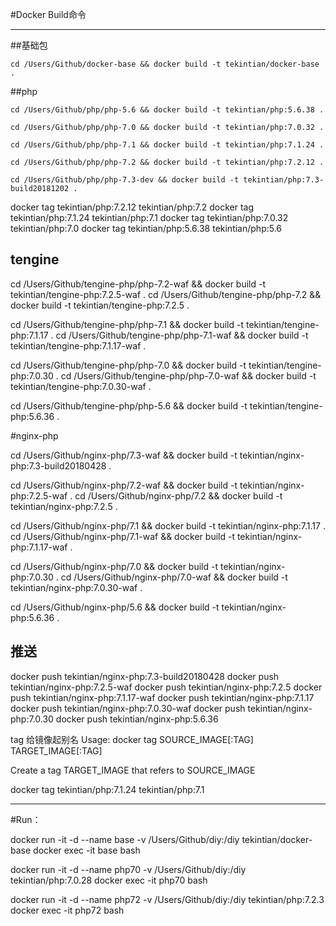 #Docker Build命令

***
##基础包

	cd /Users/Github/docker-base && docker build -t tekintian/docker-base .

##php

	cd /Users/Github/php/php-5.6 && docker build -t tekintian/php:5.6.38 .

	cd /Users/Github/php/php-7.0 && docker build -t tekintian/php:7.0.32 .

	cd /Users/Github/php/php-7.1 && docker build -t tekintian/php:7.1.24 .

	cd /Users/Github/php/php-7.2 && docker build -t tekintian/php:7.2.12 .

	cd /Users/Github/php/php-7.3-dev && docker build -t tekintian/php:7.3-build20181202 .



docker tag tekintian/php:7.2.12 tekintian/php:7.2
docker tag tekintian/php:7.1.24 tekintian/php:7.1
docker tag tekintian/php:7.0.32 tekintian/php:7.0
docker tag tekintian/php:5.6.38 tekintian/php:5.6


## tengine

cd /Users/Github/tengine-php/php-7.2-waf && docker build -t tekintian/tengine-php:7.2.5-waf .
cd /Users/Github/tengine-php/php-7.2 && docker build -t tekintian/tengine-php:7.2.5 .

cd /Users/Github/tengine-php/php-7.1 && docker build -t tekintian/tengine-php:7.1.17 .
cd /Users/Github/tengine-php/php-7.1-waf && docker build -t tekintian/tengine-php:7.1.17-waf .

cd /Users/Github/tengine-php/php-7.0 && docker build -t tekintian/tengine-php:7.0.30 .
cd /Users/Github/tengine-php/php-7.0-waf && docker build -t tekintian/tengine-php:7.0.30-waf .

cd /Users/Github/tengine-php/php-5.6 && docker build -t tekintian/tengine-php:5.6.36 .


#nginx-php

cd /Users/Github/nginx-php/7.3-waf && docker build -t tekintian/nginx-php:7.3-build20180428 .

cd /Users/Github/nginx-php/7.2-waf && docker build -t tekintian/nginx-php:7.2.5-waf .
cd /Users/Github/nginx-php/7.2 && docker build -t tekintian/nginx-php:7.2.5 .

cd /Users/Github/nginx-php/7.1 && docker build -t tekintian/nginx-php:7.1.17 .
cd /Users/Github/nginx-php/7.1-waf && docker build -t tekintian/nginx-php:7.1.17-waf .

cd /Users/Github/nginx-php/7.0 && docker build -t tekintian/nginx-php:7.0.30 .
cd /Users/Github/nginx-php/7.0-waf && docker build -t tekintian/nginx-php:7.0.30-waf .

cd /Users/Github/nginx-php/5.6 && docker build -t tekintian/nginx-php:5.6.36 .

## 推送
docker push tekintian/nginx-php:7.3-build20180428
docker push tekintian/nginx-php:7.2.5-waf
docker push tekintian/nginx-php:7.2.5
docker push tekintian/nginx-php:7.1.17-waf
docker push tekintian/nginx-php:7.1.17
docker push tekintian/nginx-php:7.0.30-waf
docker push tekintian/nginx-php:7.0.30
docker push tekintian/nginx-php:5.6.36

tag 给镜像起别名
Usage:	docker tag SOURCE_IMAGE[:TAG] TARGET_IMAGE[:TAG]

Create a tag TARGET_IMAGE that refers to SOURCE_IMAGE

docker tag tekintian/php:7.1.24 tekintian/php:7.1

***
#Run：

docker run -it -d --name base -v /Users/Github/diy:/diy tekintian/docker-base
docker exec -it base bash

docker run -it -d --name php70 -v /Users/Github/diy:/diy tekintian/php:7.0.28
docker exec -it php70 bash

docker run -it -d --name php72 -v /Users/Github/diy:/diy tekintian/php:7.2.3
docker exec -it php72 bash



